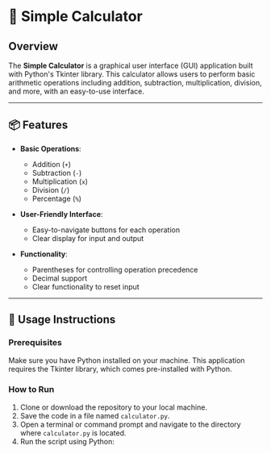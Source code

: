 
# 🧮 Simple Calculator

## Overview

The **Simple Calculator** is a graphical user interface (GUI) application built with Python's Tkinter library. This calculator allows users to perform basic arithmetic operations including addition, subtraction, multiplication, division, and more, with an easy-to-use interface.

---

## 📦 Features

- **Basic Operations**:
  - Addition (`+`)
  - Subtraction (`-`)
  - Multiplication (`x`)
  - Division (`/`)
  - Percentage (`%`)

- **User-Friendly Interface**:
  - Easy-to-navigate buttons for each operation
  - Clear display for input and output

- **Functionality**:
  - Parentheses for controlling operation precedence
  - Decimal support
  - Clear functionality to reset input

---

## 🚀 Usage Instructions

### Prerequisites

Make sure you have Python installed on your machine. This application requires the Tkinter library, which comes pre-installed with Python.

### How to Run

1. Clone or download the repository to your local machine.
2. Save the code in a file named `calculator.py`.
3. Open a terminal or command prompt and navigate to the directory where `calculator.py` is located.
4. Run the script using Python:


